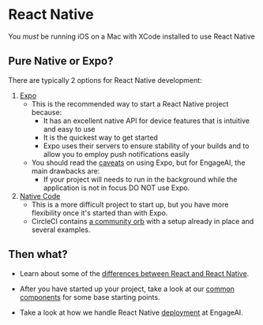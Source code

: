 # React Native

You *must* be running iOS on a Mac with XCode installed to use React Native

## Pure Native or Expo?

There are typically 2 options for React Native development:
1. [Expo](startup/expo.md)  
    * This is the recommended way to start a React Native project because:  
        - It has an excellent native API for device features that is intuitive and easy to use  
        - It is the quickest way to get started  
        - Expo uses their servers to ensure stability of your builds and to allow you to employ push notifications easily  
    * You should read the [caveats](https://facebook.github.io/react-native/docs/getting-started#caveats) on using Expo, but for EngageAI, the main drawbacks are:
        - If your project will needs to run in the background while the application is not in focus DO NOT use Expo. 
2. [Native Code](startup/native-code.md)
    * This is a more difficult project to start up, but you have more flexibility once it's started than with Expo.
    * CircleCI contains [a community orb](https://circleci.com/developer/orbs/orb/react-native-community/react-native) with a setup already in place and several examples. 

## Then what?
- Learn about some of the [differences between React and React Native](training/README.md).

- After you have started up your project, take a look at our [common components](common-components/README.md) for some base starting points.  

- Take a look at how we handle React Native [deployment](deployment/README.md) at EngageAI.



